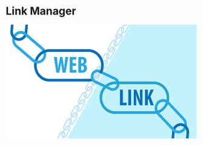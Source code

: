 # Link Manager
![alt text](https://github.com/ShaonMajumder/Link_Manager/blob/master/cover.jpg?raw=true)